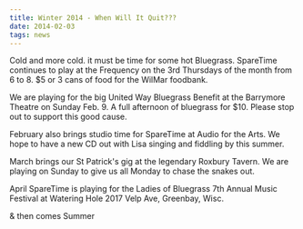 ```yaml
---
title: Winter 2014 - When Will It Quit???
date: 2014-02-03
tags: news
---
```


Cold and more cold. it must be time for some hot Bluegrass. SpareTime continues to play at the Frequency on the 3rd Thursdays of the month from 6 to 8. $5 or 3 cans of food for the WilMar foodbank.

We are playing for the big United Way Bluegrass Benefit at the Barrymore Theatre on Sunday Feb. 9. A full afternoon of bluegrass for $10. Please stop out to support this good cause.

February also brings studio time for SpareTime at Audio for the Arts. We hope to have a new CD out with Lisa singing and fiddling by this summer.

March brings our St Patrick's gig at the legendary Roxbury Tavern. We are playing on Sunday to give us all Monday to chase the snakes out.

April SpareTime is playing for the Ladies of Bluegrass 7th Annual Music Festival at Watering Hole 2017 Velp Ave, Greenbay, Wisc.

& then comes Summer
